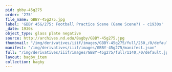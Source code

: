 ```yaml
---
pid: gbby-45g275
order: '275'
file_name: GBBY-45g275.jpg
label: 'GBBY 45G/275: Football Practice Scene (Game Scene?) - c1930s'
_date: 1930s
object_type: glass plate negative
source: http://archives.nd.edu/Bagby/GBBY-45g275.jpg
thumbnail: "/img/derivatives/iiif/images/GBBY-45g275/full/250,/0/default.jpg"
manifest: "/img/derivatives/iiif/images/GBBY-45g275/manifest.json"
full: "/img/derivatives/iiif/images/GBBY-45g275/full/1140,/0/default.jpg"
layout: bagby_item
collection: bagby
---
```

